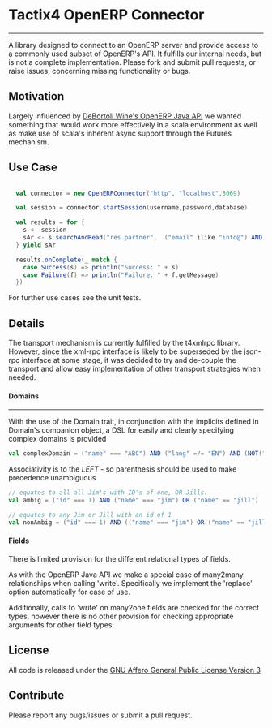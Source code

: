 
# Tactix4 OpenERP Connector

***

A library designed to connect to an OpenERP server and provide access to a commonly
used subset of OpenERP's API. It fulfills our internal needs, but is not a complete
implementation.
Please fork and submit pull requests, or raise issues, concerning missing functionality
or bugs.

## Motivation

Largely influenced by [DeBortoli Wine's OpenERP Java API](https://github.com/DeBortoliWines/openerp-java-api)
we wanted something that would work more effectively in a scala environment as well as make use of scala's
inherent async support through the Futures mechanism.

## Use Case

```scala

  val connector = new OpenERPConnector("http", "localhost",8069)

  val session = connector.startSession(username,password,database)

  val results = for {
    s <- session
    sAr <- s.searchAndRead("res.partner",  ("email" ilike "info@") AND ("is_company" =/= true) )
  } yield sAr

  results.onComplete(_ match {
    case Success(s) => println("Success: " + s)
    case Failure(f) => println("Failure: " + f.getMessage)
  })

```

For further use cases see the unit tests.

## Details

The transport mechanism is currently fulfilled by the t4xmlrpc library. However,
since the xml-rpc interface is likely to be superseded by the json-rpc interface at some
stage, it was decided to try and de-couple the transport and allow easy implementation of
other transport strategies when needed.

#### Domains
---
With the use of the Domain trait, in conjunction with the implicits defined in Domain's
companion object, a DSL for easily and clearly specifying complex domains is provided

```scala
val complexDomain = ("name" === "ABC") AND ("lang" =/= "EN") AND (NOT("department" child_of "HR") OR ("country" like "Germany"))
```
Associativity is to the *LEFT* - so parenthesis should be used to make precedence unambiguous

```scala
// equates to all all Jim's with ID's of one, OR Jills.
val ambig = ("id" === 1) AND ("name" === "jim") OR ("name" == "jill")

// equates to any Jim or Jill with an id of 1
val nonAmbig = ("id" === 1) AND (("name" === "jim") OR ("name" == "jill"))
```
#### Fields

There is limited provision for the different relational types of fields.

As with the OpenERP Java API we make a special case of many2many relationships when calling 'write'.
Specifically we implement the 'replace' option automatically for ease of use.

Additionally, calls to 'write' on many2one fields are checked for the correct types, however there is no
other provision for checking appropriate arguments for other field types.

## License

All code is released under the [GNU Affero General Public License Version 3](http://www.gnu.org/licenses/agpl-3.0.html)

## Contribute

Please report any bugs/issues or submit a pull request.
